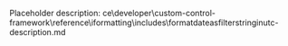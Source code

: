 Placeholder description: ce\developer\custom-control-framework\reference\iformatting\includes\formatdateasfilterstringinutc-description.md
